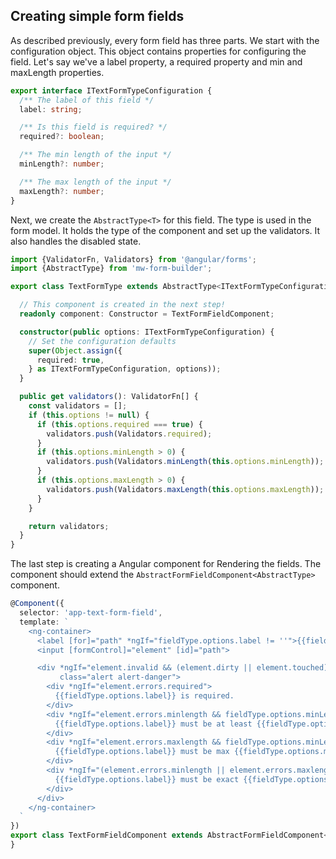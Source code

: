 ## Creating simple form fields
As described previously, every form field has three parts.
We start with the configuration object. This object contains properties for configuring the field.
Let's say we've a label property, a required property and min and maxLength properties.

```typescript
export interface ITextFormTypeConfiguration {
  /** The label of this field */
  label: string;

  /** Is this field is required? */
  required?: boolean;

  /** The min length of the input */
  minLength?: number;

  /** The max length of the input */
  maxLength?: number;
}
```

Next, we create the `AbstractType<T>` for this field. The type is used in the form model.
It holds the type of the component and set up the validators. It also handles the disabled state.

```typescript
import {ValidatorFn, Validators} from '@angular/forms';
import {AbstractType} from 'mw-form-builder';

export class TextFormType extends AbstractType<ITextFormTypeConfiguration> {

  // This component is created in the next step!
  readonly component: Constructor = TextFormFieldComponent;

  constructor(public options: ITextFormTypeConfiguration) {
    // Set the configuration defaults
    super(Object.assign({
      required: true,
    } as ITextFormTypeConfiguration, options));
  }

  public get validators(): ValidatorFn[] {
    const validators = [];
    if (this.options != null) {
      if (this.options.required === true) {
        validators.push(Validators.required);
      }
      if (this.options.minLength > 0) {
        validators.push(Validators.minLength(this.options.minLength));
      }
      if (this.options.maxLength > 0) {
        validators.push(Validators.maxLength(this.options.maxLength));
      }
    }

    return validators;
  }
}
```

The last step is creating a Angular component for Rendering the fields.
The component should extend the `AbstractFormFieldComponent<AbstractType>` component.
```typescript
@Component({
  selector: 'app-text-form-field',
  template: `
    <ng-container>
      <label [for]="path" *ngIf="fieldType.options.label != ''">{{fieldType.options.label}}: </label>
      <input [formControl]="element" [id]="path">

      <div *ngIf="element.invalid && (element.dirty || element.touched)"
           class="alert alert-danger">
        <div *ngIf="element.errors.required">
          {{fieldType.options.label}} is required.
        </div>
        <div *ngIf="element.errors.minlength && fieldType.options.minLength != fieldType.options.maxLength">
          {{fieldType.options.label}} must be at least {{fieldType.options.minLength}} characters long.
        </div>
        <div *ngIf="element.errors.maxlength && fieldType.options.minLength != fieldType.options.maxLength">
          {{fieldType.options.label}} must be max {{fieldType.options.maxLength}} characters long.
        </div>
        <div *ngIf="(element.errors.minlength || element.errors.maxlength) && fieldType.options.minLength == fieldType.options.maxLength">
          {{fieldType.options.label}} must be exact {{fieldType.options.minLength}} characters long.
        </div>
      </div>
    </ng-container>
  `
})
export class TextFormFieldComponent extends AbstractFormFieldComponent<TextFormType> {
}
```
